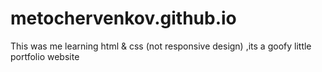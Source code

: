 # metochervenkov.github.io
This was me learning html & css (not responsive design)
,its a goofy little portfolio website
